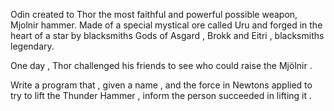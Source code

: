 Odin created to Thor the most faithful and powerful possible weapon, Mjolnir hammer. Made of a special mystical ore called Uru and forged in the heart of a star by blacksmiths Gods of Asgard , Brokk and Eitri , blacksmiths legendary.

One day , Thor challenged his friends to see who could raise the Mjölnir .

Write a program that , given a name , and the force in Newtons applied to try to lift the Thunder Hammer , inform the person succeeded in lifting it .

